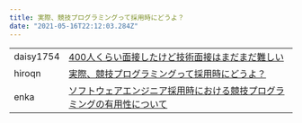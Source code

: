 ```yaml
---
title: 実際、競技プログラミングって採用時にどうよ？
date: "2021-05-16T22:12:03.284Z"
---
```


<table class="articles">
  <tr>
    <td>daisy1754</td>
    <td><a href="https://nkazuki.hatenablog.com/entry/2021/05/19/211318">400人くらい面接したけど技術面接はまだまだ難しい</a></td>
  </tr>
  <tr>
    <td>hiroqn</td>
    <td><a href="https://hiroqn.hatenablog.com/entry/2021/06/06/170405">実際、競技プログラミングって採用時にどうよ？</a></td>
  </tr>
  <tr>
    <td>enka</td>
    <td><a href="https://gist.github.com/enkaism/7b1ffeca14e5d4a55411e419b559ad7d">ソフトウェアエンジニア採用時における競技プログラミングの有用性について</a></td>
  </tr>
</table>
